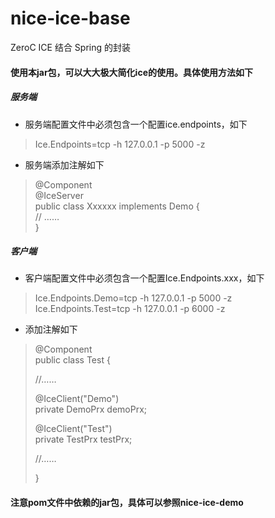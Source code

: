 # nice-ice-base
ZeroC ICE 结合 Spring 的封装

#### 使用本jar包，可以大大极大简化ice的使用。具体使用方法如下

##### 服务端
+  服务端配置文件中必须包含一个配置ice.endpoints，如下

>Ice.Endpoints=tcp -h 127.0.0.1 -p 5000 -z


+  服务端添加注解如下

>@Component<br/>
>@IceServer<br/>
>public class Xxxxxx implements Demo {<br/>
>// ……<br/>
>}

##### 客户端
+  客户端配置文件中必须包含一个配置Ice.Endpoints.xxx，如下

>Ice.Endpoints.Demo=tcp -h 127.0.0.1 -p 5000 -z<br/>
>Ice.Endpoints.Test=tcp -h 127.0.0.1 -p 6000 -z

+  添加注解如下

>@Component<br/>
>public class Test {
>
>    //……
>
>@IceClient("Demo")<br/>
>private DemoPrx demoPrx;
>
>@IceClient("Test")<br/>
>private TestPrx testPrx;
>
>    //……
>
>}


#### 注意pom文件中依赖的jar包，具体可以参照nice-ice-demo

<br/>
